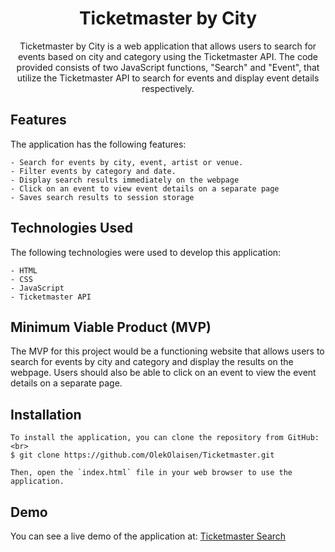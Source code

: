 



<h1 align="center">Ticketmaster by City</h1>





<p align="center"> Ticketmaster by City is a web application that allows users to search for events based on city and category using the Ticketmaster API. The code provided consists of two JavaScript functions, "Search" and "Event", that utilize the Ticketmaster API to search for events and display event details respectively.

## Features

The application has the following features:
```
- Search for events by city, event, artist or venue.
- Filter events by category and date.
- Display search results immediately on the webpage
- Click on an event to view event details on a separate page
- Saves search results to session storage
 ```
  
 ## Technologies Used

The following technologies were used to develop this application:
```
- HTML
- CSS
- JavaScript
- Ticketmaster API
```
## Minimum Viable Product (MVP)

The MVP for this project would be a functioning website that allows users to search for events by city and category and display the results on the webpage. Users should also be able to click on an event to view the event details on a separate page.


## Installation
```
To install the application, you can clone the repository from GitHub:<br> 
$ git clone https://github.com/OlekOlaisen/Ticketmaster.git

Then, open the `index.html` file in your web browser to use the application.
```
    
## Demo

You can see a live demo of the application at: [Ticketmaster Search](https://ticketmastersearch.netlify.app/)




